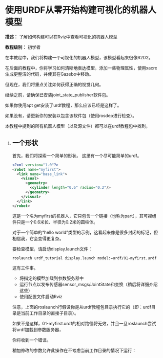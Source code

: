 # 使用URDF从零开始构建可视化的机器人模型



**描述：** 了解如何构建可以在Rviz中查看可视化的机器人模型

**教程级别：** 初学者


在本教程中，我们将构建一个可视化的机器人模型，该模型看起来很像R2D2。

在后面的教程中，你将学习如何清晰地表达模型，添加一些物理属性，使用xacro生成更整洁的代码，并使其在Gazebo中移动。

但现在，我们将重点关注如何获得正确的视觉几何。

继续之前，请确保已安装joint_state_publisher软件包。

如果你使用apt get安装了urdf教程，那么应该已经是这样了。

如果没有，请更新你的安装以包含该软件包（使用rosdep进行检查）。

本教程中提到的所有机器人模型（以及源文件）都可以在urdf教程包中找到。



1. ## 一个形状

    首先，我们将探索一个简单的形状。
    这里有一个尽可能简单的urdf。

    ```xml
    <?xml version="1.0"?>
    <robot name="myfirst">
      <link name="base_link">
        <visual>
          <geometry>
            <cylinder length="0.6" radius="0.2"/>
          </geometry>
        </visual>
      </link>
    </robot>
    ```


    这是一个名为myfirst的机器人，它只包含一个链接（也称为part），其可视组件只是一个0.6米长、半径为0.2米的圆柱体。

    对于一个简单的“hello world”类型的示例，这看起来像是很多封闭的标记，但相信我，它会变得更复杂。

    要检查模型，请启动display.launch文件：
    
    ```bash
    roslaunch urdf_tutorial display.launch model:=urdf/01-myfirst.urdf
    ```
    
    这有三件事。
    
    - 将指定的模型加载到参数服务器中
    - 运行节点以发布传感器sensor_msgs/JointState和变换（稍后将详细介绍这些）
    - 使用配置文件启动Rviz
    
    注意，上面的roslaunch行假设你是从urdf教程包目录执行它的（即：urdf目录是当前工作目录的直接子目录）。
    
    如果不是这样，01-myfirst.urdf的相对路径将无效，并且一旦roslaunch尝试将urdf加载到参数服务器，
    
    你将收到一个错误。
    
    稍加修改的参数允许此操作在不考虑当前工作目录的情况下运行：
